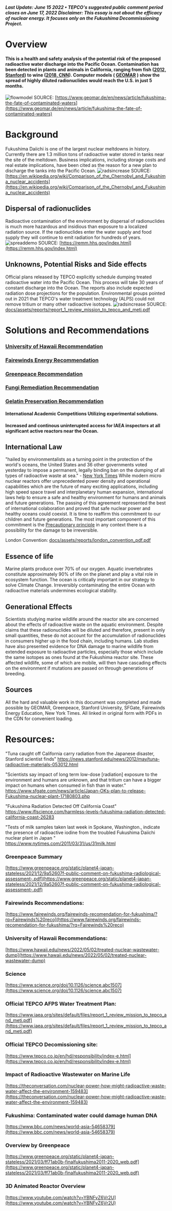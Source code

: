 
##### Last Update: June 15 2022 • TEPCO's suggested public comment period closes on June 17, 2022 Disclaimer: This essay is not about the efficacy of nuclear energy. It focuses only on the Fukushima Decommissioning Project.


# Overview
#### This is a health and safety analysis of the potential risk of the proposed radioactive water discharge into the Pacific Ocean. Contamination has been detected in plants and animals in California, ranging from fish ([2012, Stanford](https://news.stanford.edu/news/2012/may/tuna-radioactive-materials-053012.html)) to wine ([2018, CNN](https://edition.cnn.com/2018/07/23/health/california-wine-radioactive-fukushima-trnd/index.html)). Computer models ( [GEOMAR](https://www.geomar.de/en/news/article/fukushima-the-fate-of-contaminated-waters) ) show the spread of highly diluted radionuclides would reach the U.S. in just 5 months. 

![flowmodel](docs/assets/img/compmodel.png)
SOURCE: [https://www.geomar.de/en/news/article/fukushima-the-fate-of-contaminated-waters](https://www.geomar.de/en/news/article/fukushima-the-fate-of-contaminated-waters)


# Background 
Fukushima Daiichi is one of the largest nuclear meltdowns in history. Currently there are 1.3 million tons of radioactive water stored in tanks near the site of the meltdown. Business implications, including storage costs and real estate implications, have been cited as the reason for a new plan to discharge the tanks into the Pacific Ocean.
![radsincrease](docs/assets/img/flowers.jpg) 
SOURCE: [https://en.wikipedia.org/wiki/Comparison_of_the_Chernobyl_and_Fukushima_nuclear_accidents](https://en.wikipedia.org/wiki/Comparison_of_the_Chernobyl_and_Fukushima_nuclear_accidents)




## Dispersal of radionuclides
Radioactive contamination of the environment by dispersal of radionuclides is much more hazardous and insidious than exposure to a localized radiation source. If the radionuclides enter the water supply and food supply they will continue to emit radiation for hundreds of years.
![spreaddemo](docs/assets/img/radsb.png) 
SOURCE: [https://remm.hhs.gov/index.html](https://remm.hhs.gov/index.html)


## Unknowns, Potential Risks and Side effects 
Official plans released by TEPCO explicitly schedule dumping treated radioactive water into the Pacific Ocean. This process will take 30 years of constant discharge into the Ocean. The reports also include expected radiation dose projections for the population. Environmental groups pointed out in 2021 that TEPCO's water treatment technology (ALPS) could not remove tritium or many other radioactive isotopes.
![radsincrease](docs/assets/img/alps2x.png) 
SOURCE: [docs/assets/reports/report_1_review_mission_to_tepco_and_meti.pdf](docs/assets/reports/report_1_review_mission_to_tepco_and_meti.pdf)


# Solutions and Recommendations 
### [University of Hawaii Recommendation](https://www.hawaii.edu/news/2022/05/02/treated-nuclear-wastewater-dump)
### [Fairewinds Energy Recommendation](https://www.fairewinds.org/fairewinds-recomendation-for-fukushima/?rq=Fairewinds%20reco)
### [Greenpeace Recommendation](https://www.greenpeace.org/static/planet4-japan-stateless/2021/03/ff71ab0b-finalfukushima2011-2020_web.pdf)
### [Fungi Remediation Recommendation](https://sign.moveon.org/petitions/implement-paul-stamets)
### [Gelatin Preservation Recommendation](https://gelatin1 )
#### International Academic Competitions Utilizing experimental solutions. 
#### Increased and continous uninterupted access for IAEA inspectors at all significant active reactors near the Ocean. 


## International Law
"hailed by environmentalists as a turning point in the protection of the world's oceans, the United States and 36 other governments voted yesterday to impose a permanent, legally binding ban on the dumping of all types of radioactive waste at sea." - [New York Times](https://www.nytimes.com/1993/11/13/world/nations-back-ban-on-atomic-dumping.html)
While modern micro nuclear reactors offer unprecedented power density and operational capabilities which are the future of many exciting applications, including high speed space travel and interplanetary human expansion, international laws help to ensure a safe and healthy environment for humans and animals and future generations. The passing of this agreement represented the best of international colaboration and proved that safe nuclear power and healthy oceans could coexist. It is time to reaffirm this commitment to our children and future generations. The most important component of this commitment is the [Precautionary principle](https://en.wikipedia.org/wiki/Precautionary_principle) in any context there is a possibility for the damage to be irreversible. 

London Convention: [docs/assets/reports/london_convention_pdf.pdf](docs/assets/reports/london_convention_pdf.pdf)




## Essence of life
Marine plants produce over 70% of our oxygen. Aquatic invertebrates constitute approximately 90% of life on the planet and play a vital role in ecosystem function. The ocean is critically important in our strategy to solve Climate Change. Irreversibly contaminating the entire Ocean with radioactive materials undermines ecological stability.

 
## Generational Effects
Scientists studying marine wildlife around the reactor site are concerned about the effects of radioactive waste on the aquatic environment. Despite claims that these radionuclides will be diluted and therefore, present in only small quantities, these do not account for the accumulation of radionuclides in consumers higher up in the food chain, including humans. Lab studies have also presented evidence for DNA damage to marine wildlife from extended exposure to radioactive particles, especially those which include the same isotopes as ones found at the Fukushima reactor site. These affected wildlife, some of which are mobile, will then have cascading effects on the environment if mutations are passed on through generations of breeding.



## Sources 
All the hard and valuable work in this document was completed and made possible by GEOMAR, Greenpeace, Stanford University, SFGate, Fairewinds Energy Education, New York Times. All linked in original form with PDFs in the CDN for convenient loading.


# Resources: 
"Tuna caught off California carry radiation from the Japanese disaster, Stanford scientist finds" 
https://news.stanford.edu/news/2012/may/tuna-radioactive-materials-053012.html

"Scientists say impact of long term low-dose [radiation] exposure to the environment and humans are unknown, and that tritium can have a bigger impact on humans when consumed in fish than in water."
https://www.sfgate.com/news/article/Japan-OKs-plan-to-release-Fukushima-nuclear-plant-17180803.php

"Fukushima Radiation Detected Off California Coast"
https://www.iflscience.com/harmless-levels-fukushima-radiation-detected-california-coast-26283

"Tests of milk samples taken last week in Spokane, Washington., indicate the presence of radioactive iodine from the troubled Fukushima Daiichi nuclear plant in Japan " 
https://www.nytimes.com/2011/03/31/us/31milk.html

### Greenpeace Summary
[https://www.greenpeace.org/static/planet4-japan-stateless/2021/12/9a52607f-public-comment-on-fukushima-radiological-assessment-.pdf](https://www.greenpeace.org/static/planet4-japan-stateless/2021/12/9a52607f-public-comment-on-fukushima-radiological-assessment-.pdf)

### Fairewinds Recommendations:
[https://www.fairewinds.org/fairewinds-recomendation-for-fukushima/?rq=Fairewinds%20reco](https://www.fairewinds.org/fairewinds-recomendation-for-fukushima/?rq=Fairewinds%20reco)

### University of Hawaii Recommendations:
[https://www.hawaii.edu/news/2022/05/02/treated-nuclear-wastewater-dump](https://www.hawaii.edu/news/2022/05/02/treated-nuclear-wastewater-dump)

### Science 
[https://www.science.org/doi/10.1126/science.abc1507](https://www.science.org/doi/10.1126/science.abc1507)

### Official TEPCO AFPS Water Treatment Plan:
[https://www.iaea.org/sites/default/files/report_1_review_mission_to_tepco_and_meti.pdf](https://www.iaea.org/sites/default/files/report_1_review_mission_to_tepco_and_meti.pdf)

### Official TEPCO Decomissioning site:
[https://www.tepco.co.jp/en/hd/responsibility/index-e.html](https://www.tepco.co.jp/en/hd/responsibility/index-e.html)

### Impact of Radioactive Wastewater on Marine Life
[https://theconversation.com/nuclear-power-how-might-radioactive-waste-water-affect-the-environment-159483](https://theconversation.com/nuclear-power-how-might-radioactive-waste-water-affect-the-environment-159483)

### Fukushima: Contaminated water could damage human DNA
[https://www.bbc.com/news/world-asia-54658379](https://www.bbc.com/news/world-asia-54658379)

### Overview by Greenpeace 

[https://www.greenpeace.org/static/planet4-japan-stateless/2021/03/ff71ab0b-finalfukushima2011-2020_web.pdf](https://www.greenpeace.org/static/planet4-japan-stateless/2021/03/ff71ab0b-finalfukushima2011-2020_web.pdf)

### 3D Animated Reactor Overview
[https://www.youtube.com/watch?v=YBNFvZ6Vr2U](https://www.youtube.com/watch?v=YBNFvZ6Vr2U)


